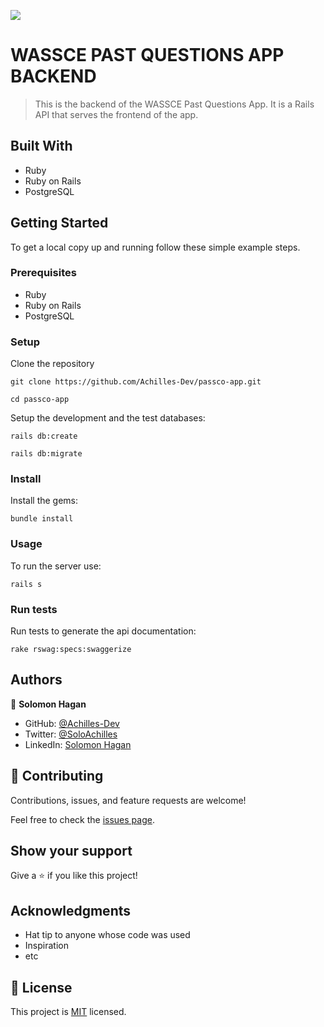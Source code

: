 ![](https://img.shields.io/badge/Microverse-blueviolet)

# WASSCE PAST QUESTIONS APP BACKEND

> This is the backend of the WASSCE Past Questions App. It is a Rails API that serves the frontend of the app.

## Built With
- Ruby
- Ruby on Rails
- PostgreSQL

## Getting Started
To get a local copy up and running follow these simple example steps.

### Prerequisites
- Ruby
- Ruby on Rails
- PostgreSQL

### Setup
  Clone the repository
  ```
  git clone https://github.com/Achilles-Dev/passco-app.git
  ```

  ```
  cd passco-app
  ```

Setup the development and the test databases:
  ```
  rails db:create
  ```
  ```
  rails db:migrate
  ```
### Install
  Install the gems:
   ```
   bundle install
   ```

### Usage
  To run the server use:
   ```
   rails s
   ```

### Run tests
  Run tests to generate the api documentation:
   ```
   rake rswag:specs:swaggerize
   ```

## Authors

👤 **Solomon Hagan**

- GitHub: [@Achilles-Dev](https://github.com/Achilles-Dev/)
- Twitter: [@SoloAchilles](https://twitter.com/SoloAchilles/)
- LinkedIn: [Solomon Hagan](https://www.linkedin.com/in/solomon-hagan/) 

## 🤝 Contributing

Contributions, issues, and feature requests are welcome!

Feel free to check the [issues page](../../issues/).

## Show your support

Give a ⭐️ if you like this project!

## Acknowledgments

- Hat tip to anyone whose code was used
- Inspiration
- etc

## 📝 License

This project is [MIT](./MIT.md) licensed.
